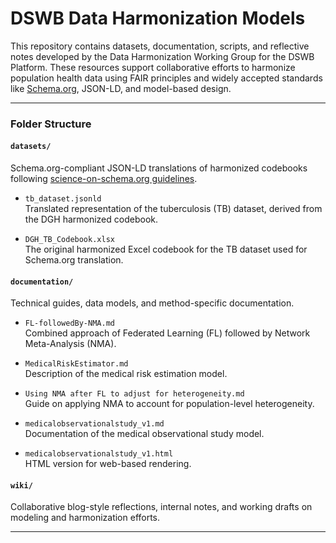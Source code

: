 # DSWB Data Harmonization Models

This repository contains datasets, documentation, scripts, and reflective notes developed by the Data Harmonization Working Group for the DSWB Platform. These resources support collaborative efforts to harmonize population health data using FAIR principles and widely accepted standards like [Schema.org](https://schema.org/), JSON-LD, and model-based design.

---

### Folder Structure

#### `datasets/`
Schema.org-compliant JSON-LD translations of harmonized codebooks following [science-on-schema.org guidelines](https://github.com/ESIPFed/science-on-schema.org/blob/main/guides/Dataset.md).

- `tb_dataset.jsonld`  
  Translated representation of the tuberculosis (TB) dataset, derived from the DGH harmonized codebook.

- `DGH_TB_Codebook.xlsx`  
  The original harmonized Excel codebook for the TB dataset used for Schema.org translation.

#### `documentation/`
Technical guides, data models, and method-specific documentation.

- `FL-followedBy-NMA.md`  
  Combined approach of Federated Learning (FL) followed by Network Meta-Analysis (NMA).

- `MedicalRiskEstimator.md`  
  Description of the medical risk estimation model.

- `Using NMA after FL to adjust for heterogeneity.md`  
  Guide on applying NMA to account for population-level heterogeneity.

- `medicalobservationalstudy_v1.md`  
  Documentation of the medical observational study model.

- `medicalobservationalstudy_v1.html`  
  HTML version for web-based rendering.

#### `wiki/`
Collaborative blog-style reflections, internal notes, and working drafts on modeling and harmonization efforts.

---

